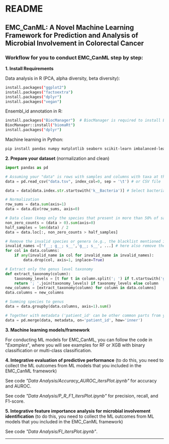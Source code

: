 # README

## EMC_CanML: A Novel Machine Learning Framework for Prediction and Analysis of Microbial Involvement in Colorectal Cancer

### Workflow for you to conduct EMC_CanML step by step:

<b>1. Install Requirements</b>

Data analysis in R (PCA, alpha diversity, beta diversity):
```bash
install.packages("ggplot2")
install.packages("factoextra")
install.packages("dplyr")
install.packages("vegan")
```
Ensembl_id annotation in R:
```bash
install.packages("BiocManager")  # BiocManager is required to install Bioconductor packages
BiocManager::install("biomaRt")
install.packages("dplyr")
```
Machine learning in Python:
```bash
pip install pandas numpy matplotlib seaborn scikit-learn imbalanced-learn
```
<b>2. Prepare your dataset</b> (normalization and clean)

```Python
import pandas as pd

# Assuming your "data" is rows with samples and columns with taxa at the species level
data = pd.read_csv("data.tsv", index_col=0, sep = '\t') # or CSV file

data = data[data.index.str.startswith('k__Bacteria')] # Select bacteria kingdom

# Normalization
row_sums = data.sum(axis=1)
data = data.div(row_sums, axis=0)

# Data clean (keep only the species that present in more than 50% of samples)
non_zero_counts = (data > 0).sum(axis=0)
half_samples = len(data) / 2
data = data.loc[:, non_zero_counts > half_samples]

# Remove the invalid species or genera (e.g., the blacklist mentioned in our study)
invalid_names =['f__; g__; s__','g__; s__', ...] # here also remove the empty (or un-identified taxa)
for col in data.columns:
    if any(invalid_name in col for invalid_name in invalid_names):
        data.drop(col, axis=1, inplace=True)

# Extract only the genus level taxonomy
def extract_taxonomy(column):
    taxonomy_levels = [t for t in column.split('; ') if t.startswith('g__')]
    return '; '.join(taxonomy_levels) if taxonomy_levels else column
new_columns = [extract_taxonomy(column) for column in data.columns]
data.columns = new_columns

# Summing species to genus
data = data.groupby(data.columns, axis=1).sum()

# Together with metadata ('patient_id' can be other common parts from your data)
data = pd.merge(data, metadata, on='patient_id', how='inner') 
```
<b>3. Machine learning models/framework</b>

For conducting ML models for EMC_CanML, you can follow the code in "<i>Examples</i>", where you will see examples for RF or XGB with binary classification or multi-class classification.

<b>4. Integrative evaluation of predictive performance</b> (to do this, you need to collect the ML outcomes from ML models that you included in the EMC_CanML framework)

See code <i>"Data Analysis/Accuracy_AUROC_itersPlot.ipynb"</i> for accuracy and AUROC.

See code <i>"Data Analysis/P_R_F1_itersPlot.ipynb"</i> for precision, recall, and F1-score.

<b>5. Integrative feature importance analysis for microbial involvement identification</b> (to do this, you need to collect the ML outcomes from ML models that you included in the EMC_CanML framework)

See code <i>"Data Analysis/FI_itersPlot.ipynb"</i>.

-------------------------------------

